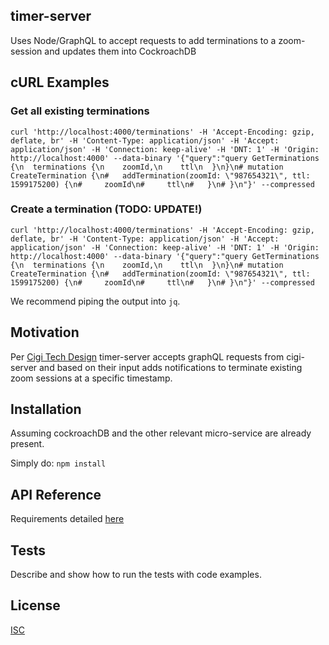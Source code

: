 ## timer-server

Uses Node/GraphQL to accept requests to add terminations to a zoom-session and updates them into CockroachDB

## cURL Examples

### Get all existing terminations
```
curl 'http://localhost:4000/terminations' -H 'Accept-Encoding: gzip, deflate, br' -H 'Content-Type: application/json' -H 'Accept: application/json' -H 'Connection: keep-alive' -H 'DNT: 1' -H 'Origin: http://localhost:4000' --data-binary '{"query":"query GetTerminations {\n  terminations {\n    zoomId,\n    ttl\n  }\n}\n# mutation CreateTermination {\n#   addTermination(zoomId: \"987654321\", ttl: 1599175200) {\n#     zoomId\n#     ttl\n#   }\n# }\n"}' --compressed
```

### Create a termination (TODO: UPDATE!)
```
curl 'http://localhost:4000/terminations' -H 'Accept-Encoding: gzip, deflate, br' -H 'Content-Type: application/json' -H 'Accept: application/json' -H 'Connection: keep-alive' -H 'DNT: 1' -H 'Origin: http://localhost:4000' --data-binary '{"query":"query GetTerminations {\n  terminations {\n    zoomId,\n    ttl\n  }\n}\n# mutation CreateTermination {\n#   addTermination(zoomId: \"987654321\", ttl: 1599175200) {\n#     zoomId\n#     ttl\n#   }\n# }\n"}' --compressed
```

We recommend piping the output into `jq`.

## Motivation

Per [Cigi Tech Design](https://gitlab.com/tikal-fuse/fuseday2020/group2/test/-/wikis/Cigi-tech-design) timer-server accepts graphQL requests from cigi-server and based on their input adds notifications to terminate existing zoom sessions at a specific timestamp.

## Installation

Assuming cockroachDB and the other relevant micro-service are already present. 

Simply do: `npm install`

## API Reference

Requirements detailed [here](https://gitlab.com/tikal-fuse/fuseday2020/group2/test/-/issues/7)

## Tests

Describe and show how to run the tests with code examples.

## License

[ISC](https://en.wikipedia.org/wiki/ISC_license)